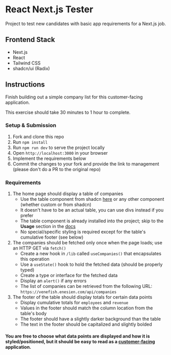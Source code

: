 # React Next.js Tester

Project to test new candidates with basic app requirements for a Next.js job.

## Frontend Stack

- Next.js
- React
- Tailwind CSS
- shadcn/ui (Radix)

## Instructions

Finish building out a simple company list for this customer-facing application.

This exercise should take 30 minutes to 1 hour to complete.

### Setup & Submission

1. Fork and clone this repo
1. Run `npm install`
1. Run `npm run dev` to serve the project locally
1. Open `http://localhost:3000` in your browser
1. Implement the requirements below
1. Commit the changes to your fork and provide the link to management (please don't do a PR to the original repo)

### Requirements

1. The home page should display a table of companies
   - Use the table component from shadcn [here](https://ui.shadcn.com/docs/components/table) or any other component (whether custom or from shadcn)
   - It doesn't have to be an actual table, you can use divs instead if you prefer
   - The table component is already installed into the project; skip to the **Usage** section in the [docs](https://ui.shadcn.com/docs/components/table)
   - No special/specific styling is required except for the table's cumulative footer (see below)
1. The companies should be fetched only once when the page loads; use an HTTP GET via `fetch()`
   - Create a new hook in `/lib` called `useCompanies()` that encapsulates this operation
   - Use a `useState()` hook to hold the fetched data (should be properly typed)
   - Create a type or interface for the fetched data
   - Display an `alert()` if any errors
   - The list of companies can be retrieved from the following URL: `https://venefish.enesien.com/api/companies`
1. The footer of the table should display totals for certain data points
   - Display cumulative totals for `employees` and `revenue`
   - Values in the footer should match the column location from the table's body
   - The footer should have a slightly darker background than the table
   - The text in the footer should be capitalized and slightly bolded

#### You are free to choose what data points are displayed and how it is styled/positioned, but it should be easy to read as a <ins>customer-facing</ins> application.
